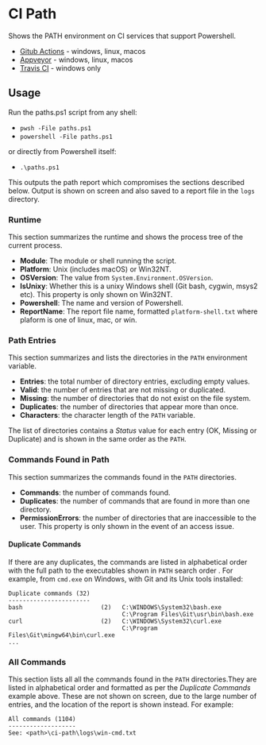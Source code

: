 # CI Path
Shows the PATH environment on CI services that support Powershell.

- [Gitub Actions](https://github.com/johnstevenson/ci-path/actions?query=workflow%3A%22Path+Report%22) - windows, linux, macos
- [Appveyor](https://ci.appveyor.com/project/johnstevenson/ci-path) - windows, linux, macos
- [Travis CI](https://travis-ci.org/johnstevenson/ci-path) - windows only

## Usage
Run the paths.ps1 script from any shell:

- `pwsh -File paths.ps1`
- `powershell -File paths.ps1`

or directly from Powershell itself:
- `.\paths.ps1`

This outputs the path report which compromises the sections described below. Output is shown on screen and also saved to a report file in the `logs` directory.

### Runtime
This section summarizes the runtime and shows the process tree of the current process.

- **Module**: The module or shell running the script.
- **Platform**: Unix (includes macOS) or Win32NT.
- **OSVersion**: The value from `System.Environment.OSVersion`.
- **IsUnixy**: Whether this is a unixy Windows shell (Git bash, cygwin, msys2 etc). This property is only shown on Win32NT.
- **Powershell**: The name and version of Powershell.
- **ReportName**: The report file name, formatted `platform-shell.txt` where plaform is one of linux, mac, or win.


### Path Entries
This section summarizes and lists the directories in the `PATH` environment variable.

- **Entries**: the total number of directory entries, excluding empty values.
- **Valid**: the number of entries that are not missing or duplicated.
- **Missing**: the number of directories that do not exist on the file system.
- **Duplicates**: the number of directories that appear more than once.
- **Characters**: the character length of the `PATH` variable.

The list of directories contains a _Status_ value for each entry (OK, Missing or Duplicate) and is shown in the same order as the `PATH`.


### Commands Found in Path
This section summarizes the commands found in the `PATH` directories.

- **Commands**: the number of commands found.
- **Duplicates**: the number of commands that are found in more than one directory.
- **PermissionErrors**: the number of directories that are inaccessible to the user. This property is only shown in the event of an access issue.

#### Duplicate Commands

If there are any duplicates, the commands are listed in alphabetical order with the full path to the executables shown in `PATH` search order . For example, from `cmd.exe` on Windows, with Git and its Unix tools installed:
```
Duplicate commands (32)
-----------------------
bash                      (2)   C:\WINDOWS\System32\bash.exe
                                C:\Program Files\Git\usr\bin\bash.exe
curl                      (2)   C:\WINDOWS\System32\curl.exe
                                C:\Program Files\Git\mingw64\bin\curl.exe
...
```

### All Commands

This section lists all all the commands found in the `PATH` directories.They are listed in alphabetical order and formatted as per the _Duplicate Commands_ example above. These are not shown on screen, due to the large number of entries, and the location of the report is shown instead. For example:

```
All commands (1104)
-------------------
See: <path>\ci-path\logs\win-cmd.txt

```
